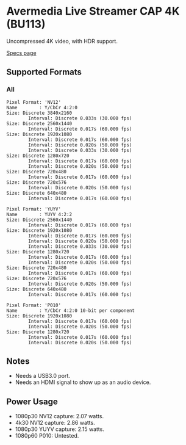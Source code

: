 # Avermedia Live Streamer CAP 4K (BU113)

Uncompressed 4K video, with HDR support.

[Specs page](https://www.avermedia.com/us/product-detail/BU113)

## Supported Formats

### All

``` text
Pixel Format: 'NV12'
Name        : Y/CbCr 4:2:0
Size: Discrete 3840x2160
        Interval: Discrete 0.033s (30.000 fps)
Size: Discrete 2560x1440
        Interval: Discrete 0.017s (60.000 fps)
Size: Discrete 1920x1080
        Interval: Discrete 0.017s (60.000 fps)
        Interval: Discrete 0.020s (50.000 fps)
        Interval: Discrete 0.033s (30.000 fps)
Size: Discrete 1280x720
        Interval: Discrete 0.017s (60.000 fps)
        Interval: Discrete 0.020s (50.000 fps)
Size: Discrete 720x480
        Interval: Discrete 0.017s (60.000 fps)
Size: Discrete 720x576
        Interval: Discrete 0.020s (50.000 fps)
Size: Discrete 640x480
        Interval: Discrete 0.017s (60.000 fps)

Pixel Format: 'YUYV'
Name        : YUYV 4:2:2
Size: Discrete 2560x1440
        Interval: Discrete 0.017s (60.000 fps)
Size: Discrete 1920x1080
        Interval: Discrete 0.017s (60.000 fps)
        Interval: Discrete 0.020s (50.000 fps)
        Interval: Discrete 0.033s (30.000 fps)
Size: Discrete 1280x720
        Interval: Discrete 0.017s (60.000 fps)
        Interval: Discrete 0.020s (50.000 fps)
Size: Discrete 720x480
        Interval: Discrete 0.017s (60.000 fps)
Size: Discrete 720x576
        Interval: Discrete 0.020s (50.000 fps)
Size: Discrete 640x480
        Interval: Discrete 0.017s (60.000 fps)

Pixel Format: 'P010'
Name        : Y/CbCr 4:2:0 10-bit per component
Size: Discrete 1920x1080
        Interval: Discrete 0.017s (60.000 fps)
        Interval: Discrete 0.020s (50.000 fps)
Size: Discrete 1280x720
        Interval: Discrete 0.017s (60.000 fps)
        Interval: Discrete 0.020s (50.000 fps)
```

## Notes

- Needs a USB3.0 port.
- Needs an HDMI signal to show up as an audio device.

## Power Usage

- 1080p30 NV12 capture: 2.07 watts.
- 4k30 NV12 capture: 2.86 watts.
- 1080p30 YUYV capture: 2.15 watts.
- 1080p60 P010: Untested.
